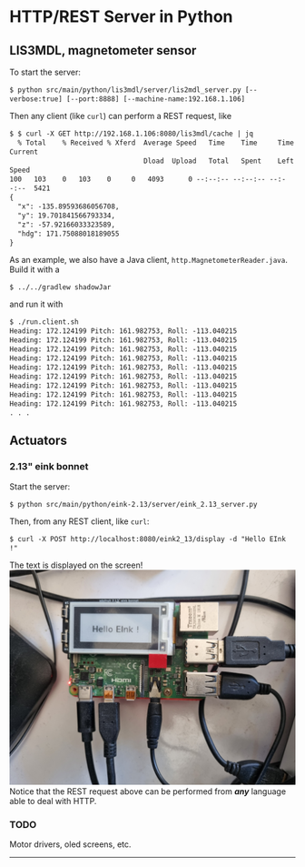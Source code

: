 # HTTP/REST Server in Python

## LIS3MDL, magnetometer sensor
To start the server:
```
$ python src/main/python/lis3mdl/server/lis2mdl_server.py [--verbose:true] [--port:8888] [--machine-name:192.168.1.106]
```

Then any client (like `curl`) can perform a REST request, like
```
$ $ curl -X GET http://192.168.1.106:8080/lis3mdl/cache | jq
  % Total    % Received % Xferd  Average Speed   Time    Time     Time  Current
                                 Dload  Upload   Total   Spent    Left  Speed
100   103    0   103    0     0   4093      0 --:--:-- --:--:-- --:--:--  5421
{
  "x": -135.89593686056708,
  "y": 19.701841566793334,
  "z": -57.92166033323589,
  "hdg": 171.75088018189055
}
```

As an example, we also have a Java client, `http.MagnetometerReader.java`.  
Build it with a 
```
$ ../../gradlew shadowJar
```
and run it with
```
$ ./run.client.sh
Heading: 172.124199 Pitch: 161.982753, Roll: -113.040215
Heading: 172.124199 Pitch: 161.982753, Roll: -113.040215
Heading: 172.124199 Pitch: 161.982753, Roll: -113.040215
Heading: 172.124199 Pitch: 161.982753, Roll: -113.040215
Heading: 172.124199 Pitch: 161.982753, Roll: -113.040215
Heading: 172.124199 Pitch: 161.982753, Roll: -113.040215
Heading: 172.124199 Pitch: 161.982753, Roll: -113.040215
Heading: 172.124199 Pitch: 161.982753, Roll: -113.040215
Heading: 172.124199 Pitch: 161.982753, Roll: -113.040215
. . . 
```

## Actuators
### 2.13" eink bonnet
Start the server:
```
$ python src/main/python/eink-2.13/server/eink_2.13_server.py
```
Then, from any REST client, like `curl`:
```
$ curl -X POST http://localhost:8080/eink2_13/display -d "Hello EInk !"
```
The text is displayed on the screen!  
![eink 2.13](./eink.213.jpg)
Notice that the REST request above can be performed from _**any**_ language able to deal with HTTP. 

### TODO 
Motor drivers, oled screens, etc.

---
